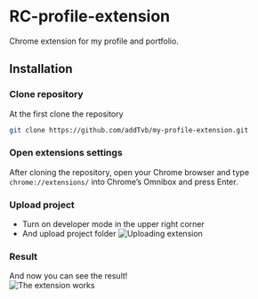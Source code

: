 # RC-profile-extension

Chrome extension for my profile and portfolio.

## Installation

### Clone repository

At the first clone the repository

```bash
git clone https://github.com/addTvb/my-profile-extension.git
```

### Open extensions settings

After cloning the repository, open your Chrome browser and type `chrome://extensions/` into Chrome’s Omnibox and press Enter.

### Upload project

- Turn on developer mode in the upper right corner
- And upload project folder
  ![Uploading extension](https://i.postimg.cc/SKVcbfRP/dev-mode-turn-on.png)

### Result

And now you can see the result!
<br>
![The extension works](https://postimg.cc/N5hq0pR0)
